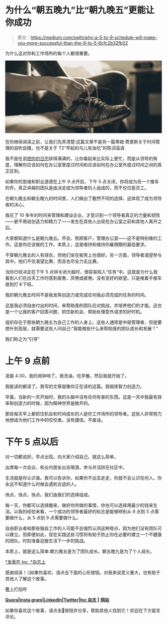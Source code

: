 # 为什么“朝五晚九”比“朝九晚五”更能让你成功

> 原文：<https://medium.com/swlh/why-a-5-to-9-schedule-will-make-you-more-successful-than-the-9-to-5-6cfc2b32fb02>

为什么这对你和工作场所的每个人都很重要。

![](img/c0e3c1ace394db806efb523a8297eb49.png)

在你继续阅读之前，让我们先弄清楚:这篇文章不是另一篇蒂姆·费里斯关于时间管理的自吹自擂，也不是关于 T2“早起的鸟儿有虫吃”的陈词滥调

我不是在说[把你的日历](https://www.inc.com/nicolas-cole/12-things-you-should-give-up-if-you-want-to-be-successful.html)排得满满的，让你看起来比实际上更忙，而是从领导的角度，理解你应该如何在办公室里度过时间和应该如何在办公室外度过时间之间的真正区别。

如果你的思维和职业道德在上午 9 点开启，下午 5 点关闭，你将成为另一个推车的乔。真正卓越的团队是由决定成为领导者的人组成的，而不仅仅是员工。

在朝九晚五和朝五晚九的时间里，人们做出了截然不同的选择，这体现了成为领导者的决心。

我花了 10 多年的时间来管理和建设企业，才意识到一个领导者真正的力量和韧性——更不用说创造力和精力了——发生在其他人出现在办公室之前和其他人离开之后。

大家都知道什么是朝九晚五。开会，照顾客户，管理办公室——这不是特别难的工作。这是你应该做的工作。本质上，这是维持和维持你雇佣期的最低要求。

不穿朝九晚五的人有球衣，但他们坐在板凳上也很好。另一方面，领导者渴望参与其中。他们不仅渴望比赛，而且也尽全力去比赛。

当你已经决定在下午 5 点钟关闭大脑时，很容易陷入“任务”中。这就是为什么我看到人们在白天工作时感到疲惫、厌倦或疲倦。没有变好的欲望。只是推着手推车直到打卡下班。

我的朝九晚五时间不是我发挥创造力或完成任何我必须完成的任务的时间。

这是我必须自由付出的时间，来帮助我的团队应对挑战，并培养他们的才能。这也是一个让我的客户回答问题、抓住新机会、帮助处理意外请求的好时机。

组织存在于那些朝九晚五为自己工作的人身上。这些人通常是中层管理者，但是要想升到高层，就需要这些人问自己:“我能做些什么来帮助我的团队成长和发展？”

我们称之为“引导”

# 上午 9 点前

凌晨 4:30，我的闹钟响了。我洗澡。吃早餐。然后我就开始了。

我能读的都读了。我写的文章就像你正在读的这篇。我锻炼智力创造力。

早晨，当新的一天开始时，我的头脑中没有任何有害的东西。这是一天中我最有效率和创造力的时候，因为精神世界是敞开的。

那些每天早上都抓住机会和时间成长的人是你工作场所的领导者。这些人非常努力地想成为他们工作中的佼佼者。没有捷径。不废话。

# 下午 5 点以后

对一切都说好。早点出现。向大家介绍自己。就这么简单。

出席每一次会议，和业内朋友出去喝酒，参与并活跃在社区中。

生活就是你认识谁。我可以告诉你，如果你不出去走走，你就不会认识任何人。你永远不知道什么时候会遇到合适的人。

快点，快点，快点。我们由我们的选择组成。

每一天，你都可以选择醒来，做好你所做的事情，你也可以选择用最少的钱来生活。以我的经验来看，一个成功的领导者最好的标志是能够辨别从 9 点到 5 点需要做什么，从 5 点到 9 点需要做什么。

自由职业者和那些独自工作的人可能不会强烈认同这种观点，因为他们没有团队可以建立。但即便如此，现在实践这些习惯将有助于防止你在必要时建立一个不健康的团队。时刻准备迎接生活下一步的挑战。

本质上，就是这么简单:朝九晚五是为了团队成长。朝五晚九是为了个人成长。

[*发表在 Inc .*杂志上](https://www.inc.com/ron-gibori/its-time-to-end-the-9-to-5-mindset-if-you-want-to-.html)

感谢阅读！:)如果你喜欢，请点击下面的心形按钮。对我来说意义重大，也有助于其他人了解这个故事。

**在**上打招呼

[**Quora**](https://www.quora.com/profile/Ron-Gibori-1)**|**[**insta gram**](https://www.instagram.com/rgibori/)**|**[**LinkedIn**](https://www.linkedin.com/in/rongibori/)**|**[**Twitter**](https://twitter.com/rongibori)**|**[**Inc 杂志**](https://www.inc.com/author/ron-gibori) **|** [**网站**](http://www.idea-booth.com)

如果你喜欢这个故事，请点击👏按钮并分享，帮助其他人找到它！欢迎在下方留言评论。
